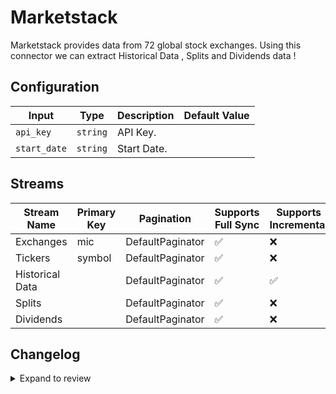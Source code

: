 # Marketstack
Marketstack provides data from 72 global stock exchanges.
Using this connector we can extract Historical Data , Splits and Dividends data !

## Configuration

| Input | Type | Description | Default Value |
|-------|------|-------------|---------------|
| `api_key` | `string` | API Key.  |  |
| `start_date` | `string` | Start Date.  |  |

## Streams
| Stream Name | Primary Key | Pagination | Supports Full Sync | Supports Incremental |
|-------------|-------------|------------|---------------------|----------------------|
| Exchanges | mic | DefaultPaginator | ✅ |  ❌  |
| Tickers | symbol | DefaultPaginator | ✅ |  ❌  |
| Historical Data |  | DefaultPaginator | ✅ |  ✅  |
| Splits |  | DefaultPaginator | ✅ |  ❌  |
| Dividends |  | DefaultPaginator | ✅ |  ❌  |

## Changelog

<details>
  <summary>Expand to review</summary>

| Version | Date              | Pull Request | Subject        |
|---------|-------------------|--------------|----------------|
| 0.0.39 | 2025-10-21 | [68415](https://github.com/airbytehq/airbyte/pull/68415) | Update dependencies |
| 0.0.38 | 2025-10-14 | [67850](https://github.com/airbytehq/airbyte/pull/67850) | Update dependencies |
| 0.0.37 | 2025-10-07 | [67384](https://github.com/airbytehq/airbyte/pull/67384) | Update dependencies |
| 0.0.36 | 2025-09-30 | [66349](https://github.com/airbytehq/airbyte/pull/66349) | Update dependencies |
| 0.0.35 | 2025-09-09 | [65771](https://github.com/airbytehq/airbyte/pull/65771) | Update dependencies |
| 0.0.34 | 2025-09-05 | [65966](https://github.com/airbytehq/airbyte/pull/65966) | Update to CDK v7.0.0 |
| 0.0.33 | 2025-08-23 | [65185](https://github.com/airbytehq/airbyte/pull/65185) | Update dependencies |
| 0.0.32 | 2025-08-09 | [64745](https://github.com/airbytehq/airbyte/pull/64745) | Update dependencies |
| 0.0.31 | 2025-08-02 | [64178](https://github.com/airbytehq/airbyte/pull/64178) | Update dependencies |
| 0.0.30 | 2025-07-26 | [63909](https://github.com/airbytehq/airbyte/pull/63909) | Update dependencies |
| 0.0.29 | 2025-07-19 | [63390](https://github.com/airbytehq/airbyte/pull/63390) | Update dependencies |
| 0.0.28 | 2025-07-12 | [63120](https://github.com/airbytehq/airbyte/pull/63120) | Update dependencies |
| 0.0.27 | 2025-07-05 | [62651](https://github.com/airbytehq/airbyte/pull/62651) | Update dependencies |
| 0.0.26 | 2025-06-28 | [62175](https://github.com/airbytehq/airbyte/pull/62175) | Update dependencies |
| 0.0.25 | 2025-06-21 | [61856](https://github.com/airbytehq/airbyte/pull/61856) | Update dependencies |
| 0.0.24 | 2025-06-14 | [61099](https://github.com/airbytehq/airbyte/pull/61099) | Update dependencies |
| 0.0.23 | 2025-05-24 | [60618](https://github.com/airbytehq/airbyte/pull/60618) | Update dependencies |
| 0.0.22 | 2025-05-10 | [59897](https://github.com/airbytehq/airbyte/pull/59897) | Update dependencies |
| 0.0.21 | 2025-05-03 | [59257](https://github.com/airbytehq/airbyte/pull/59257) | Update dependencies |
| 0.0.20 | 2025-04-26 | [58825](https://github.com/airbytehq/airbyte/pull/58825) | Update dependencies |
| 0.0.19 | 2025-04-19 | [58163](https://github.com/airbytehq/airbyte/pull/58163) | Update dependencies |
| 0.0.18 | 2025-04-12 | [57715](https://github.com/airbytehq/airbyte/pull/57715) | Update dependencies |
| 0.0.17 | 2025-04-05 | [57087](https://github.com/airbytehq/airbyte/pull/57087) | Update dependencies |
| 0.0.16 | 2025-03-29 | [56660](https://github.com/airbytehq/airbyte/pull/56660) | Update dependencies |
| 0.0.15 | 2025-03-22 | [56062](https://github.com/airbytehq/airbyte/pull/56062) | Update dependencies |
| 0.0.14 | 2025-03-08 | [55473](https://github.com/airbytehq/airbyte/pull/55473) | Update dependencies |
| 0.0.13 | 2025-03-01 | [54829](https://github.com/airbytehq/airbyte/pull/54829) | Update dependencies |
| 0.0.12 | 2025-02-22 | [54307](https://github.com/airbytehq/airbyte/pull/54307) | Update dependencies |
| 0.0.11 | 2025-02-15 | [53842](https://github.com/airbytehq/airbyte/pull/53842) | Update dependencies |
| 0.0.10 | 2025-02-08 | [53262](https://github.com/airbytehq/airbyte/pull/53262) | Update dependencies |
| 0.0.9 | 2025-02-01 | [52761](https://github.com/airbytehq/airbyte/pull/52761) | Update dependencies |
| 0.0.8 | 2025-01-25 | [52279](https://github.com/airbytehq/airbyte/pull/52279) | Update dependencies |
| 0.0.7 | 2025-01-18 | [51781](https://github.com/airbytehq/airbyte/pull/51781) | Update dependencies |
| 0.0.6 | 2025-01-11 | [51177](https://github.com/airbytehq/airbyte/pull/51177) | Update dependencies |
| 0.0.5 | 2024-12-28 | [50620](https://github.com/airbytehq/airbyte/pull/50620) | Update dependencies |
| 0.0.4 | 2024-12-21 | [50084](https://github.com/airbytehq/airbyte/pull/50084) | Update dependencies |
| 0.0.3 | 2024-12-14 | [49626](https://github.com/airbytehq/airbyte/pull/49626) | Update dependencies |
| 0.0.2 | 2024-12-12 | [48963](https://github.com/airbytehq/airbyte/pull/48963) | Update dependencies |
| 0.0.1   | 2024-11-07 | | Initial release by [@ombhardwajj](https://github.com/ombhardwajj) via Connector Builder |

</details>
